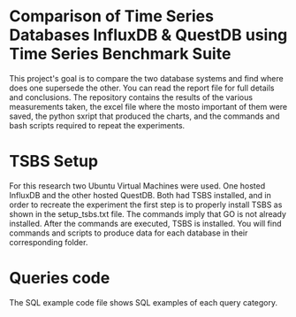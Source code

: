 # Comparison of Time Series Databases InfluxDB & QuestDB using Time Series Benchmark Suite

This project's goal is to compare the two database systems and find where does one supersede the other. You can read the report file for full details and conclusions. The repository contains the results of the various measurements taken, the excel file where the mosto important of them were saved, the python sxript that produced the charts, and the commands and bash scripts required to repeat the experiments.

# TSBS Setup

For this research two Ubuntu Virtual Machines were used. One hosted InfluxDB and the other hosted QuestDB. Both had TSBS installed, and in order to recreate the experiment the first step is to properly install TSBS as shown in the setup_tsbs.txt file.
The commands imply that GO is not already installed.
After the commands are executed, TSBS is installed. You will find commands and scripts to produce data for each database in their corresponding folder.

# Queries code

The SQL example code file shows SQL examples of each query category.

